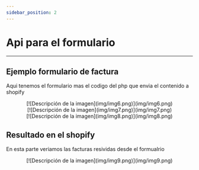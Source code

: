 ```yaml
---
sidebar_position: 2
---
```

# Api para el formulario
------

## Ejemplo formulario de factura
Aqui tenemos el formulario mas el codigo del php que envia el contenido a shopify
 <center>  [![Descripción de la imagen](img/img6.png)](img/img6.png)</center> 
 <center>  [![Descripción de la imagen](img/img7.png)](img/img7.png)</center> 
 <center>  [![Descripción de la imagen](img/img8.png)](img/img8.png)</center> 

## Resultado en el shopify
En esta parte veriamos las facturas resividas desde el formualrio
 <center>  [![Descripción de la imagen](img/img9.png)](img/img9.png)</center> 
